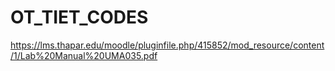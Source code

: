 # OT_TIET_CODES
https://lms.thapar.edu/moodle/pluginfile.php/415852/mod_resource/content/1/Lab%20Manual%20UMA035.pdf
